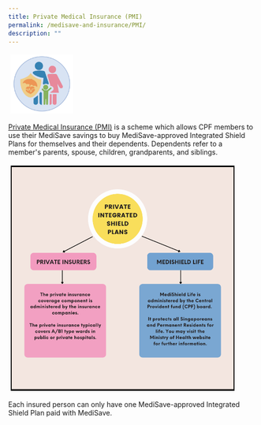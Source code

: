 ```yaml
---
title: Private Medical Insurance (PMI)
permalink: /medisave-and-insurance/PMI/
description: ""
---
```

<img src="images/pmi1.png" style="vertical-align: middle; max-width: 25%; margin: 5px;">

[Private Medical Insurance (PMI)](https://www.cpf.gov.sg/member/faq/healthcare-financing/supplements/what-is-a-private-integrated-shield-plan-ip) is a scheme which allows CPF members to use their MediSave savings to buy MediSave-approved Integrated Shield Plans for themselves and their dependents. Dependents refer to a member's parents, spouse, children, grandparents, and siblings.

<img src="images/pmi2.png" style="vertical-align: middle; max-width: 90%; margin: 5px;">

Each insured person can only have one MediSave-approved Integrated Shield Plan paid with MediSave.